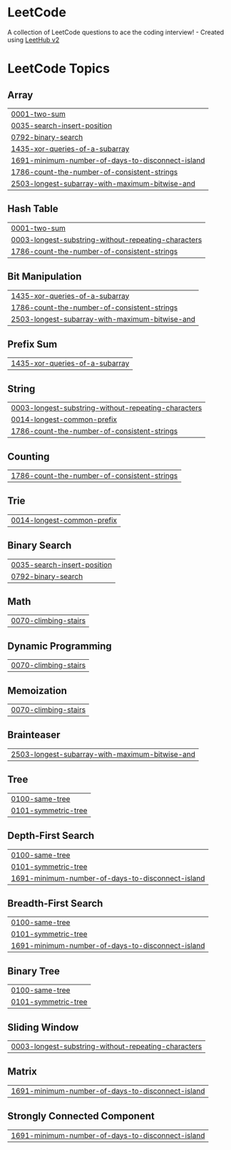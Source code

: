 # LeetCode
A collection of LeetCode questions to ace the coding interview! - Created using [LeetHub v2](https://github.com/arunbhardwaj/LeetHub-2.0)

<!---LeetCode Topics Start-->
# LeetCode Topics
## Array
|  |
| ------- |
| [0001-two-sum](https://github.com/vector2357/LeetCode/tree/master/0001-two-sum) |
| [0035-search-insert-position](https://github.com/vector2357/LeetCode/tree/master/0035-search-insert-position) |
| [0792-binary-search](https://github.com/vector2357/LeetCode/tree/master/0792-binary-search) |
| [1435-xor-queries-of-a-subarray](https://github.com/vector2357/LeetCode/tree/master/1435-xor-queries-of-a-subarray) |
| [1691-minimum-number-of-days-to-disconnect-island](https://github.com/vector2357/LeetCode/tree/master/1691-minimum-number-of-days-to-disconnect-island) |
| [1786-count-the-number-of-consistent-strings](https://github.com/vector2357/LeetCode/tree/master/1786-count-the-number-of-consistent-strings) |
| [2503-longest-subarray-with-maximum-bitwise-and](https://github.com/vector2357/LeetCode/tree/master/2503-longest-subarray-with-maximum-bitwise-and) |
## Hash Table
|  |
| ------- |
| [0001-two-sum](https://github.com/vector2357/LeetCode/tree/master/0001-two-sum) |
| [0003-longest-substring-without-repeating-characters](https://github.com/vector2357/LeetCode/tree/master/0003-longest-substring-without-repeating-characters) |
| [1786-count-the-number-of-consistent-strings](https://github.com/vector2357/LeetCode/tree/master/1786-count-the-number-of-consistent-strings) |
## Bit Manipulation
|  |
| ------- |
| [1435-xor-queries-of-a-subarray](https://github.com/vector2357/LeetCode/tree/master/1435-xor-queries-of-a-subarray) |
| [1786-count-the-number-of-consistent-strings](https://github.com/vector2357/LeetCode/tree/master/1786-count-the-number-of-consistent-strings) |
| [2503-longest-subarray-with-maximum-bitwise-and](https://github.com/vector2357/LeetCode/tree/master/2503-longest-subarray-with-maximum-bitwise-and) |
## Prefix Sum
|  |
| ------- |
| [1435-xor-queries-of-a-subarray](https://github.com/vector2357/LeetCode/tree/master/1435-xor-queries-of-a-subarray) |
## String
|  |
| ------- |
| [0003-longest-substring-without-repeating-characters](https://github.com/vector2357/LeetCode/tree/master/0003-longest-substring-without-repeating-characters) |
| [0014-longest-common-prefix](https://github.com/vector2357/LeetCode/tree/master/0014-longest-common-prefix) |
| [1786-count-the-number-of-consistent-strings](https://github.com/vector2357/LeetCode/tree/master/1786-count-the-number-of-consistent-strings) |
## Counting
|  |
| ------- |
| [1786-count-the-number-of-consistent-strings](https://github.com/vector2357/LeetCode/tree/master/1786-count-the-number-of-consistent-strings) |
## Trie
|  |
| ------- |
| [0014-longest-common-prefix](https://github.com/vector2357/LeetCode/tree/master/0014-longest-common-prefix) |
## Binary Search
|  |
| ------- |
| [0035-search-insert-position](https://github.com/vector2357/LeetCode/tree/master/0035-search-insert-position) |
| [0792-binary-search](https://github.com/vector2357/LeetCode/tree/master/0792-binary-search) |
## Math
|  |
| ------- |
| [0070-climbing-stairs](https://github.com/vector2357/LeetCode/tree/master/0070-climbing-stairs) |
## Dynamic Programming
|  |
| ------- |
| [0070-climbing-stairs](https://github.com/vector2357/LeetCode/tree/master/0070-climbing-stairs) |
## Memoization
|  |
| ------- |
| [0070-climbing-stairs](https://github.com/vector2357/LeetCode/tree/master/0070-climbing-stairs) |
## Brainteaser
|  |
| ------- |
| [2503-longest-subarray-with-maximum-bitwise-and](https://github.com/vector2357/LeetCode/tree/master/2503-longest-subarray-with-maximum-bitwise-and) |
## Tree
|  |
| ------- |
| [0100-same-tree](https://github.com/vector2357/LeetCode/tree/master/0100-same-tree) |
| [0101-symmetric-tree](https://github.com/vector2357/LeetCode/tree/master/0101-symmetric-tree) |
## Depth-First Search
|  |
| ------- |
| [0100-same-tree](https://github.com/vector2357/LeetCode/tree/master/0100-same-tree) |
| [0101-symmetric-tree](https://github.com/vector2357/LeetCode/tree/master/0101-symmetric-tree) |
| [1691-minimum-number-of-days-to-disconnect-island](https://github.com/vector2357/LeetCode/tree/master/1691-minimum-number-of-days-to-disconnect-island) |
## Breadth-First Search
|  |
| ------- |
| [0100-same-tree](https://github.com/vector2357/LeetCode/tree/master/0100-same-tree) |
| [0101-symmetric-tree](https://github.com/vector2357/LeetCode/tree/master/0101-symmetric-tree) |
| [1691-minimum-number-of-days-to-disconnect-island](https://github.com/vector2357/LeetCode/tree/master/1691-minimum-number-of-days-to-disconnect-island) |
## Binary Tree
|  |
| ------- |
| [0100-same-tree](https://github.com/vector2357/LeetCode/tree/master/0100-same-tree) |
| [0101-symmetric-tree](https://github.com/vector2357/LeetCode/tree/master/0101-symmetric-tree) |
## Sliding Window
|  |
| ------- |
| [0003-longest-substring-without-repeating-characters](https://github.com/vector2357/LeetCode/tree/master/0003-longest-substring-without-repeating-characters) |
## Matrix
|  |
| ------- |
| [1691-minimum-number-of-days-to-disconnect-island](https://github.com/vector2357/LeetCode/tree/master/1691-minimum-number-of-days-to-disconnect-island) |
## Strongly Connected Component
|  |
| ------- |
| [1691-minimum-number-of-days-to-disconnect-island](https://github.com/vector2357/LeetCode/tree/master/1691-minimum-number-of-days-to-disconnect-island) |
<!---LeetCode Topics End-->